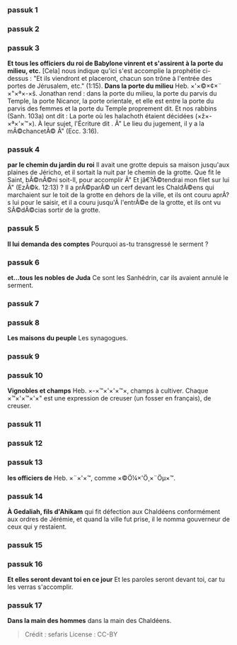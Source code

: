 
### passuk 1

### passuk 2

### passuk 3
<b>Et tous les officiers du roi de Babylone vinrent et s'assirent à la porte du milieu, etc.</b> [Cela] nous indique qu'ici s'est accomplie la prophétie ci-dessus : "Et ils viendront et placeront, chacun son trône à l'entrée des portes de Jérusalem, etc." (1:15).
<b>Dans la porte du milieu</b> Heb. ×'×©×¢×¨ ×"×ª×-×š. Jonathan rend : dans la porte du milieu, la porte du parvis du Temple, la porte Nicanor, la porte orientale, et elle est entre la porte du parvis des femmes et la porte du Temple proprement dit. Et nos rabbins (Sanh. 103a) ont dit : La porte où les halachoth étaient décidées (×ž×-×ª×'×™×). À leur sujet, l'Écriture dit . Â" Le lieu du jugement, il y a la mÃ©chancetÃ© Â" (Ecc. 3:16).

### passuk 4
<b>par le chemin du jardin du roi</b> Il avait une grotte depuis sa maison jusqu'aux plaines de Jéricho, et il sortait la nuit par le chemin de la grotte. Que fit le Saint, bÃ©nÃ©ni soit-Il, pour accomplir Â" Et jâ€?Ã©tendrai mon filet sur lui Â" (EzÃ©k. 12:13) ? Il a prÃ©parÃ© un cerf devant les ChaldÃ©ens qui marchaient sur le toit de la grotte en dehors de la ville, et ils ont couru aprÃ?s lui pour le saisir, et il a couru jusqu'Ã l'entrÃ©e de la grotte, et ils ont vu SÃ©dÃ©cias sortir de la grotte.

### passuk 5
<b>Il lui demanda des comptes</b> Pourquoi as-tu transgressé le serment ?

### passuk 6
<b>et...tous les nobles de Juda</b> Ce sont les Sanhédrin, car ils avaient annulé le serment.

### passuk 7

### passuk 8
<b>Les maisons du peuple</b> Les synagogues.

### passuk 9

### passuk 10
<b>Vignobles et champs</b> Heb. ×-×™×'×'×™×, champs à cultiver. Chaque ×™×'×™×'×" est une expression de creuser (un fosser en français), de creuser.

### passuk 11

### passuk 12

### passuk 13
<b>les officiers de</b> Heb. ×¨×'×™, comme ×©Ö¼×'Ö¸×¨Öµ×™.

### passuk 14
<b>À Gedaliah, fils d'Ahikam</b> qui fit défection aux Chaldéens conformément aux ordres de Jérémie, et quand la ville fut prise, il le nomma gouverneur de ceux qui y restaient.

### passuk 15

### passuk 16
<b>Et elles seront devant toi en ce jour</b> Et les paroles seront devant toi, car tu les verras s'accomplir.

### passuk 17
<b>Dans la main des hommes</b> dans la main des Chaldéens.

>Crédit : sefaris
>License : CC-BY